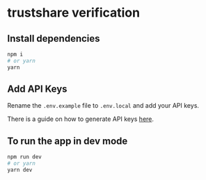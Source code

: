 # trustshare verification


## Install dependencies
```bash
npm i
# or yarn
yarn 
```

## Add API Keys
Rename the `.env.example` file to `.env.local` and add your API keys. 

There is a guide on how to generate API keys [here](https://docs.trustshare.io/guides/getting-started#generate-an-api-key).


## To run the app in dev mode
```bash
npm run dev
# or yarn
yarn dev
```
